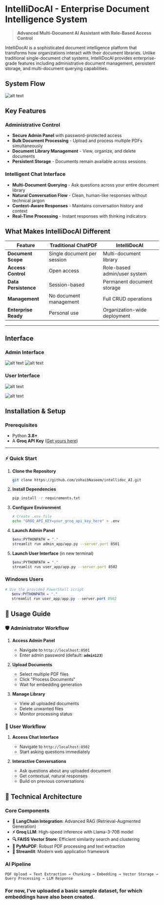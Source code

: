 #  IntelliDocAI - Enterprise Document Intelligence System

> **Advanced Multi-Document AI Assistant with Role-Based Access Control**

IntelliDocAI is a sophisticated document intelligence platform that transforms how organizations interact with their document libraries. Unlike traditional single-document chat systems, IntelliDocAI provides enterprise-grade features including administrative document management, persistent storage, and multi-document querying capabilities.

##  System Flow
![alt text](<visuals/system flow.png>)

##  Key Features

###  **Administrative Control**
- **Secure Admin Panel** with password-protected access
- **Bulk Document Processing** - Upload and process multiple PDFs simultaneously  
- **Document Library Management** - View, organize, and delete documents
- **Persistent Storage** - Documents remain available across sessions

###  **Intelligent Chat Interface**
- **Multi-Document Querying** - Ask questions across your entire document library
- **Natural Conversation Flow** - Clean, human-like responses without technical jargon
- **Context-Aware Responses** - Maintains conversation history and context
- **Real-Time Processing** - Instant responses with thinking indicators


##  What Makes IntelliDocAI Different

| Feature | Traditional ChatPDF | IntelliDocAI |
|---------|-------------------|--------------|
| **Document Scope** | Single document per session | Multi-document library |
| **Access Control** | Open access | Role-based admin/user system |
| **Data Persistence** | Session-based | Permanent document storage |
| **Management** | No document management | Full CRUD operations |
| **Enterprise Ready** | Personal use | Organization-wide deployment |

---
##  Interface
###  Admin Interface
![alt text](visuals/admin.png)
![alt text](visuals/admin_interface.png)

###  User Interface
![alt text](visuals/user_interface.png)

![alt text](visuals/chat_interface.png)


##  Installation & Setup

###  Prerequisites
- Python **3.8+**
- A **Groq API Key** ([Get yours here](https://console.groq.com))

---

### ⚡ Quick Start

1. **Clone the Repository**
   ```bash
   git clone https://github.com/zohaibNaseem/intellidoc_AI.git

2. **Install Dependencies**
   ```bash
   pip install -r requirements.txt
   ```

3. **Configure Environment**
   ```bash
   # Create .env file
   echo "GROQ_API_KEY=your_groq_api_key_here" > .env
   ```

4. **Launch Admin Panel**
   ```bash
   $env:PYTHONPATH = "."
   streamlit run admin_app/app.py --server.port 8501
   ```

5. **Launch User Interface** (in new terminal)
   ```bash
   $env:PYTHONPATH = "."
   streamlit run user_app/app.py --server.port 8502
   ```

### Windows Users
```powershell
# Use the provided PowerShell script
   $env:PYTHONPATH = "."
   streamlit run user_app/app.py --server.port 8502

```

## 📖 Usage Guide

### 🛡️ Administrator Workflow

1. **Access Admin Panel**
   - Navigate to `http://localhost:8501`
   - Enter admin password (default: **`admin123`**)

2. **Upload Documents**
   - Select multiple PDF files
   - Click "Process Documents"
   - Wait for embedding generation

3. **Manage Library**
   - View all uploaded documents
   - Delete unwanted files
   - Monitor processing status

### 👤 User Workflow

1. **Access Chat Interface**
   - Navigate to `http://localhost:8502`
   - Start asking questions immediately

2. **Interactive Conversations**
   - Ask questions about any uploaded document
   - Get contextual, natural responses
   - Build on previous conversations

## 🔧 Technical Architecture

### Core Components

- **🧠 LangChain Integration**: Advanced RAG (Retrieval-Augmented Generation)
- **⚡ Groq LLM**: High-speed inference with Llama-3-70B model
- **🔍 FAISS Vector Store**: Efficient similarity search and clustering
- **📄 PyMuPDF**: Robust PDF processing and text extraction
- **🎨 Streamlit**: Modern web application framework

### AI Pipeline

```
PDF Upload → Text Extraction → Chunking → Embedding → Vector Storage → Query Processing → LLM Response
```

### For now, I’ve uploaded a basic sample dataset, for which embeddings have also been created.